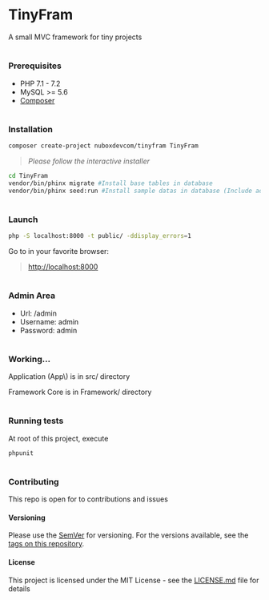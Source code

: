 # TinyFram
A small MVC framework for tiny projects

#
### Prerequisites
- PHP 7.1 - 7.2
- MySQL >= 5.6
- [Composer](https://getcomposer.org)

#
### Installation
```bash
composer create-project nuboxdevcom/tinyfram TinyFram
```
> _Please follow the interactive installer_
```bash
cd TinyFram
vendor/bin/phinx migrate #Install base tables in database
vendor/bin/phinx seed:run #Install sample datas in database (Include admin user)
```

#
### Launch
```bash
php -S localhost:8000 -t public/ -ddisplay_errors=1
```
Go to in your favorite browser:
> [http://localhost:8000](http://localhost:8000)

#
### Admin Area
- Url: /admin
- Username: admin
- Password: admin

#
### Working...
Application (App\\) is in src/ directory

Framework Core is in Framework/ directory

#
### Running tests
At root of this project, execute
```bash
phpunit
```

#
### Contributing
This repo is open for to contributions and issues

#### Versioning
Please use the [SemVer](http://semver.org/) for versioning. For the versions available, see the [tags on this repository](https://github.com/NuBOXDevCom/TinyFram/tags). 

#### License
This project is licensed under the MIT License - see the [LICENSE.md](LICENSE.md) file for details
